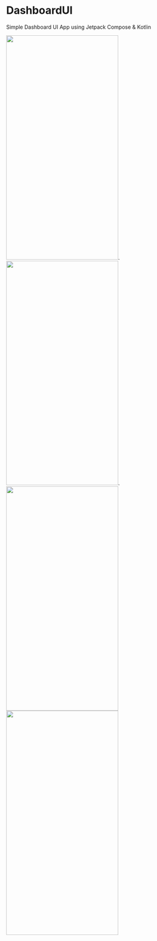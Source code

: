 # DashboardUI
Simple Dashboard UI App using Jetpack Compose &amp; Kotlin

<img src="https://user-images.githubusercontent.com/113524743/190173223-eaaa1208-a3de-4ef8-923d-c3a5136b37de.png" width="300" height="600" />.    <img src="https://user-images.githubusercontent.com/113524743/190175927-d11cc5c0-b818-427c-94b6-87bcc8b684a0.png" width="300" height="600" />.  <img src="https://user-images.githubusercontent.com/113524743/190333999-4045ea10-b606-49a0-bbb6-84303682d16c.png" width="300" height="600" /> <img src="https://user-images.githubusercontent.com/113524743/190334286-1f4ea381-af24-4660-a3a4-c2bdf984a931.png" width="300" height="600" />




